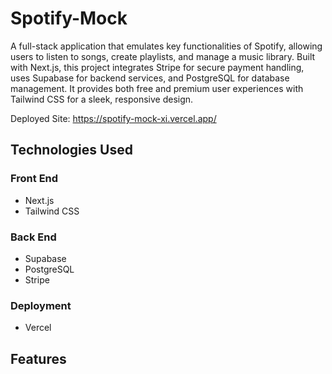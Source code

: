 # Spotify-Mock

A full-stack application that emulates key functionalities of Spotify, allowing users to listen to songs, create playlists, and manage a music library. Built with Next.js, this project integrates Stripe for secure payment handling, uses Supabase for backend services, and PostgreSQL for database management. It provides both free and premium user experiences with Tailwind CSS for a sleek, responsive design.

Deployed Site: https://spotify-mock-xi.vercel.app/

## Technologies Used

### Front End

- Next.js
- Tailwind CSS

### Back End

- Supabase
- PostgreSQL
- Stripe

### Deployment

- Vercel

## Features

